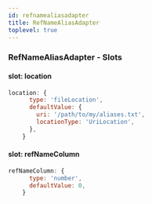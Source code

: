 ```yaml
---
id: refnamealiasadapter
title: RefNameAliasAdapter
toplevel: true
---
```


### RefNameAliasAdapter - Slots

#### slot: location

```js
location: {
      type: 'fileLocation',
      defaultValue: {
        uri: '/path/to/my/aliases.txt',
        locationType: 'UriLocation',
      },
    }
```

#### slot: refNameColumn

```js
refNameColumn: {
      type: 'number',
      defaultValue: 0,
    }
```
